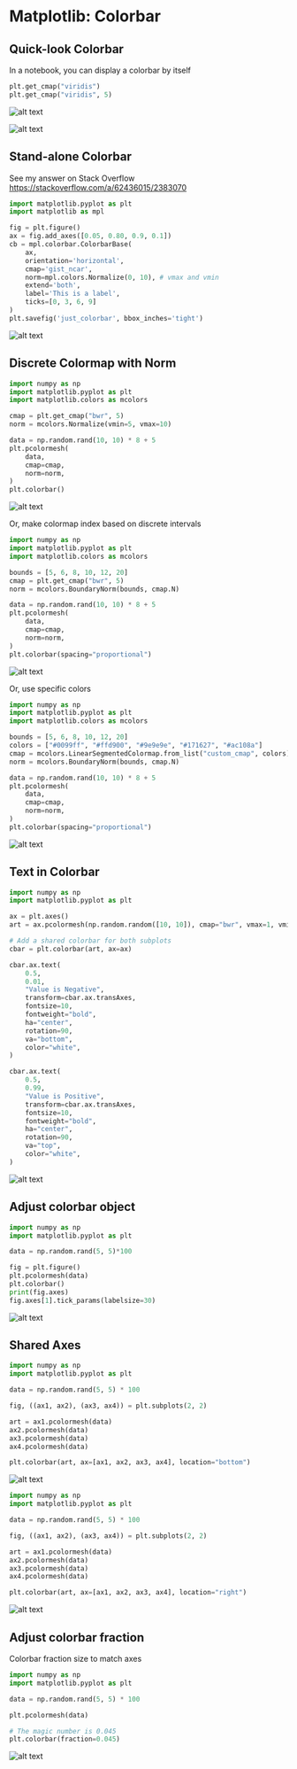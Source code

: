 # Matplotlib: Colorbar

## Quick-look Colorbar

In a notebook, you can display a colorbar by itself

```python
plt.get_cmap("viridis")
plt.get_cmap("viridis", 5)
```
![alt text](images/image.png)

![alt text](images/image-1.png)

## Stand-alone Colorbar

See my answer on Stack Overflow https://stackoverflow.com/a/62436015/2383070

```python
import matplotlib.pyplot as plt
import matplotlib as mpl

fig = plt.figure()
ax = fig.add_axes([0.05, 0.80, 0.9, 0.1])
cb = mpl.colorbar.ColorbarBase(
    ax,
    orientation='horizontal',
    cmap='gist_ncar',
    norm=mpl.colors.Normalize(0, 10), # vmax and vmin
    extend='both',
    label='This is a label',
    ticks=[0, 3, 6, 9]
)
plt.savefig('just_colorbar', bbox_inches='tight')
```
![alt text](images/image-2.png)

## Discrete Colormap with Norm

```python
import numpy as np
import matplotlib.pyplot as plt
import matplotlib.colors as mcolors

cmap = plt.get_cmap("bwr", 5)
norm = mcolors.Normalize(vmin=5, vmax=10)

data = np.random.rand(10, 10) * 8 + 5
plt.pcolormesh(
    data,
    cmap=cmap,
    norm=norm,
)
plt.colorbar()
```
![alt text](images/image-3.png)

Or, make colormap index based on discrete intervals

```python
import numpy as np
import matplotlib.pyplot as plt
import matplotlib.colors as mcolors

bounds = [5, 6, 8, 10, 12, 20]
cmap = plt.get_cmap("bwr", 5)
norm = mcolors.BoundaryNorm(bounds, cmap.N)

data = np.random.rand(10, 10) * 8 + 5
plt.pcolormesh(
    data,
    cmap=cmap,
    norm=norm,
)
plt.colorbar(spacing="proportional")
```
![alt text](images/image-4.png)

Or, use specific colors

```python
import numpy as np
import matplotlib.pyplot as plt
import matplotlib.colors as mcolors

bounds = [5, 6, 8, 10, 12, 20]
colors = ["#0099ff", "#ffd900", "#9e9e9e", "#171627", "#ac108a"]
cmap = mcolors.LinearSegmentedColormap.from_list("custom_cmap", colors)
norm = mcolors.BoundaryNorm(bounds, cmap.N)

data = np.random.rand(10, 10) * 8 + 5
plt.pcolormesh(
    data,
    cmap=cmap,
    norm=norm,
)
plt.colorbar(spacing="proportional")
```
![alt text](images/image-5.png)

## Text in Colorbar

```python
import numpy as np
import matplotlib.pyplot as plt

ax = plt.axes()
art = ax.pcolormesh(np.random.random([10, 10]), cmap="bwr", vmax=1, vmin=-1)

# Add a shared colorbar for both subplots
cbar = plt.colorbar(art, ax=ax)

cbar.ax.text(
    0.5,
    0.01,
    "Value is Negative",
    transform=cbar.ax.transAxes,
    fontsize=10,
    fontweight="bold",
    ha="center",
    rotation=90,
    va="bottom",
    color="white",
)

cbar.ax.text(
    0.5,
    0.99,
    "Value is Positive",
    transform=cbar.ax.transAxes,
    fontsize=10,
    fontweight="bold",
    ha="center",
    rotation=90,
    va="top",
    color="white",
)
```
![alt text](images/image-10.png)

## Adjust colorbar object

```python
import numpy as np
import matplotlib.pyplot as plt

data = np.random.rand(5, 5)*100

fig = plt.figure()
plt.pcolormesh(data)
plt.colorbar()
print(fig.axes)
fig.axes[1].tick_params(labelsize=30)
```
![alt text](images/image-6.png)

## Shared Axes

```python
import numpy as np
import matplotlib.pyplot as plt

data = np.random.rand(5, 5) * 100

fig, ((ax1, ax2), (ax3, ax4)) = plt.subplots(2, 2)

art = ax1.pcolormesh(data)
ax2.pcolormesh(data)
ax3.pcolormesh(data)
ax4.pcolormesh(data)

plt.colorbar(art, ax=[ax1, ax2, ax3, ax4], location="bottom")
```
![alt text](images/image-8.png)

```python
import numpy as np
import matplotlib.pyplot as plt

data = np.random.rand(5, 5) * 100

fig, ((ax1, ax2), (ax3, ax4)) = plt.subplots(2, 2)

art = ax1.pcolormesh(data)
ax2.pcolormesh(data)
ax3.pcolormesh(data)
ax4.pcolormesh(data)

plt.colorbar(art, ax=[ax1, ax2, ax3, ax4], location="right")
```
![alt text](images/image-9.png)

## Adjust colorbar fraction

Colorbar fraction size to match axes

```python
import numpy as np
import matplotlib.pyplot as plt

data = np.random.rand(5, 5) * 100

plt.pcolormesh(data)

# The magic number is 0.045
plt.colorbar(fraction=0.045)
```
![alt text](images/image-7.png)

